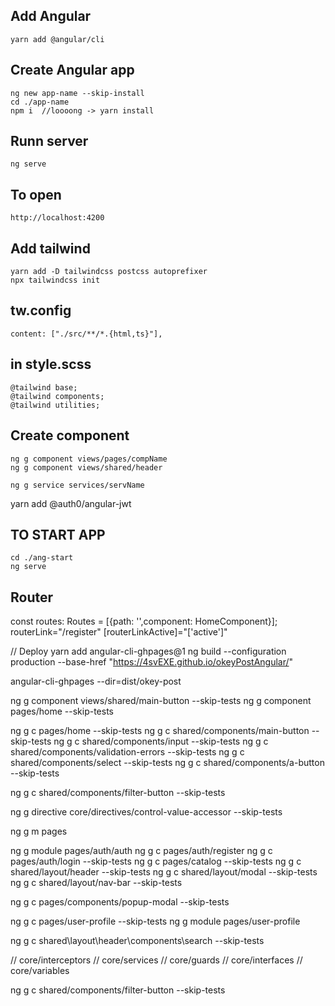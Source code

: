 ## Add Angular
    yarn add @angular/cli
## Create Angular app 
    ng new app-name --skip-install
    cd ./app-name
    npm i  //loooong -> yarn install
## Runn server
    ng serve
## To open
    http://localhost:4200
## Add tailwind
    yarn add -D tailwindcss postcss autoprefixer
    npx tailwindcss init
   ## tw.config
	content: ["./src/**/*.{html,ts}"],
   ## in style.scss
	@tailwind base;
	@tailwind components;
	@tailwind utilities;

## Create component
    ng g component views/pages/compName
    ng g component views/shared/header
	
	ng g service services/servName

  yarn add @auth0/angular-jwt
    
## TO START APP
    cd ./ang-start
    ng serve

## Router
const routes: Routes = [{path: '',component: HomeComponent}];
<router-outlet></router-outlet>
routerLink="/register" 
[routerLinkActive]="['active']"

// Deploy
yarn add angular-cli-ghpages@1
ng build --configuration production --base-href "https://4svEXE.github.io/okeyPostAngular/"

angular-cli-ghpages --dir=dist/okey-post


ng g component views/shared/main-button --skip-tests
ng g component pages/home --skip-tests


ng g c pages/home --skip-tests
ng g c shared/components/main-button --skip-tests
ng g c shared/components/input --skip-tests
ng g c shared/components/validation-errors --skip-tests
ng g c shared/components/select --skip-tests
ng g c shared/components/a-button --skip-tests

ng g c shared/components/filter-button --skip-tests

ng g directive core/directives/control-value-accessor --skip-tests

ng g m pages

ng g module pages/auth/auth
ng g c pages/auth/register
ng g c pages/auth/login --skip-tests
ng g c pages/catalog --skip-tests
ng g c shared/layout/header --skip-tests
ng g c shared/layout/modal --skip-tests
ng g c shared/layout/nav-bar --skip-tests

ng g c pages/components/popup-modal --skip-tests
 

ng g c pages/user-profile --skip-tests
ng g module pages/user-profile

ng g c shared\layout\header\components\search --skip-tests

//  core/interceptors
//  core/services
//  core/guards
//  core/interfaces
//  core/variables


ng g c shared/components/filter-button --skip-tests
